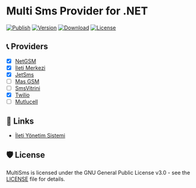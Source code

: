 # Multi Sms Provider for .NET

[![Publish](https://github.com/mustafagenc/multisms/actions/workflows/publish.yml/badge.svg)](https://github.com/mustafagenc/multisms/actions/workflows/publish.yml) [![Version](https://img.shields.io/nuget/v/MultiSms?label=Nuget)](https://www.nuget.org/packages/MultiSms) [![Download](https://img.shields.io/nuget/dt/MultiSms?label=Downloads&color=green&logo=nuget)](https://www.nuget.org/packages/MultiSms/) [![License](https://img.shields.io/github/license/mustafagenc/multisms?label=License)](https://www.nuget.org/packages/MultiSms/) 

## 📞 Providers

- [x] [NetGSM](https://netgsm.com.tr/)
- [x] [İleti Merkezi](https://iletimerkezi.com)
- [x] [JetSms](https://jetsms.net)
- [ ] [Mas GSM](https://masgsm.com.tr)
- [ ] [SmsVitrini](https://smsvitrini.com)
- [x] [Twilio](https://twilio.com)
- [ ] [Mutlucell](https://mutlucell.com.tr)

## 🔗 Links

- [İleti Yönetim Sistemi](https://iys.org.tr)

## 🛡️ License

MultiSms is licensed under the GNU General Public License v3.0 - see the [LICENSE](https://github.com/mustafagenc/multisms/blob/main/LICENSE) file for details.
